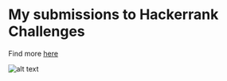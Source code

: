 # My submissions to Hackerrank Challenges

Find more [here](https://www.hackerrank.com/challenges)

![alt text](https://s3.amazonaws.com/sr-marketplace-prod/wp-content/uploads/2015/08/hackerrank.jpg "Logo Title Text 1")
